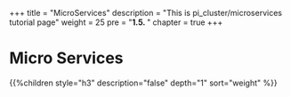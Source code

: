 +++
title = "MicroServices"
description = "This is pi_cluster/microservices tutorial page"
weight = 25
pre = "<b>1.5. </b>"
chapter = true
+++

# Micro Services

{{%children style="h3" description="false" depth="1" sort="weight" %}}
